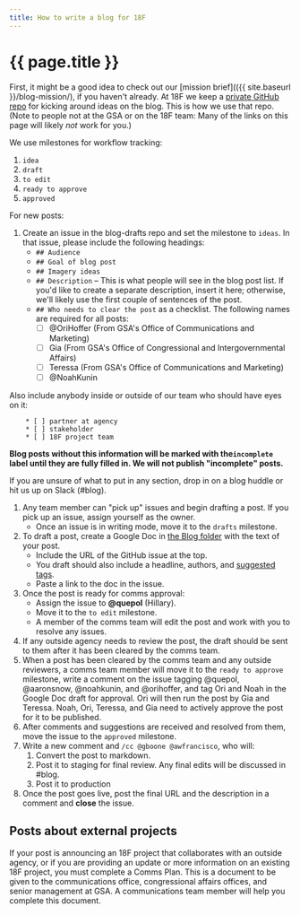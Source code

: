 ```yaml
---
title: How to write a blog for 18F
---
```

# {{ page.title }}

First, it might be a good idea to check out our [mission brief](({{ site.baseurl }}/blog-mission/), if you haven't already. 
At 18F we keep a [private GitHub repo](https://github.com/18f/blog-drafts) for kicking around ideas on the blog. This is how we use that repo. (Note to people not at the GSA or on the 18F team: Many of the links on this page will likely _not_ work for you.)

We use milestones for workflow tracking:

1. `idea`
1. `draft`
1. `to edit`
1. `ready to approve`
1. `approved`

For new posts:

1. Create an issue in the blog-drafts repo and set the milestone to `ideas`. In that issue, please include the following headings:
    * `## Audience`
    * `## Goal of blog post`
    * `## Imagery ideas`
    * `## Description` – This is what people will see in the blog post list. If you'd like to create a separate description, insert it here; otherwise, we'll likely use the first couple of sentences of the post.
    * `## Who needs to clear the post` as a checklist. The following names are required for all posts:
        * [ ] @OriHoffer (From GSA's Office of Communications and Marketing)
        * [ ] Gia (From GSA's Office of Congressional and Intergovernmental Affairs)
        * [ ] Teressa (From GSA's Office of Communications and Marketing)
        * [ ] @NoahKunin

Also include anybody inside or outside of our team who should have eyes on it:

        * [ ] partner at agency
        * [ ] stakeholder
        * [ ] 18F project team

**Blog posts without this information will be marked with the`incomplete` label until they are fully filled in. We will not publish "incomplete" posts.**

If you are unsure of what to put in any section, drop in on a blog huddle or hit us up on Slack (#blog).

1. Any team member can "pick up" issues and begin drafting a post. If you pick up an issue, assign yourself as the owner.
    * Once an issue is in writing mode, move it to the `drafts` milestone.
1. To draft a post, create a Google Doc in [the Blog folder](https://drive.google.com/a/gsa.gov/#folders/0B-y3CqI2T1nndGE0c191NGtUTEU) with the text of your post.
    * Include the URL of the GitHub issue at the top.
    * You draft should also include a headline, authors, and [suggested tags](https://github.com/18F/18f.gsa.gov/wiki/Tagging-on-the-Blog).
    * Paste a link to the doc in the issue.
1. Once the post is ready for comms approval:
    * Assign the issue to **@quepol** (Hillary).
    * Move it to the `to edit` milestone.
    * A member of the comms team will edit the post and work with you to resolve any issues.
1. If any outside agency needs to review the post, the draft should be sent to them after it has been cleared by the comms team.
1. When a post has been cleared by the comms team and any outside reviewers, a comms team member will move it to the `ready to approve` milestone, write a comment on the issue tagging @quepol, @aaronsnow, @noahkunin, and @orihoffer, and tag Ori and Noah in the Google Doc draft for approval. Ori will then run the post by Gia and Teressa. Noah, Ori, Teressa, and Gia need to actively approve the post for it to be published.
1. After comments and suggestions are received and resolved from them, move the issue to the `approved` milestone.
1. Write a new comment and `/cc @gboone @awfrancisco`, who will:
    1. Convert the post to markdown.
    1. Post it to staging for final review. Any final edits will be discussed in #blog.
    1. Post it to production
1. Once the post goes live, post the final URL and the description in a comment and **close** the issue.

## Posts about external projects

If your post is announcing an 18F project that collaborates with an outside agency, or if you are providing an update or more information on an existing 18F project, you must complete a Comms Plan. This is a document to be given to the communications office, congressional affairs offices, and senior management at GSA. A communications team member will help you complete this document.

